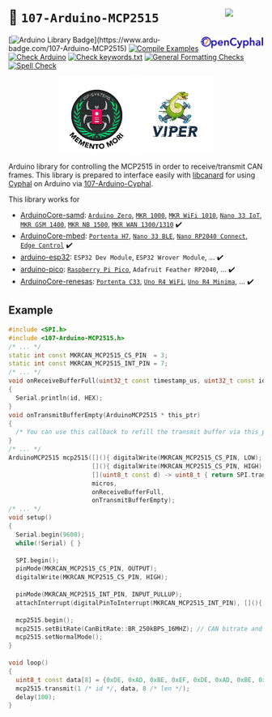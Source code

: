 <a href="https://107-systems.org/"><img align="right" src="https://raw.githubusercontent.com/107-systems/.github/main/logo/107-systems.png" width="15%"></a>
:floppy_disk: `107-Arduino-MCP2515`
===================================
<a href="https://opencyphal.org/"><img align="right" src="https://raw.githubusercontent.com/107-systems/.github/main/logo/opencyphal.svg" width="25%"></a>
[![Arduino Library Badge](https://www.ardu-badge.com/badge/107-Arduino-MCP2515.svg?)](https://www.ardu-badge.com/107-Arduino-MCP2515)
[![Compile Examples](https://github.com/107-systems/107-Arduino-MCP2515/workflows/Compile%20Examples/badge.svg)](https://github.com/107-systems/107-Arduino-MCP2515/actions?workflow=Compile+Examples)
[![Check Arduino](https://github.com/107-systems/107-Arduino-MCP2515/actions/workflows/check-arduino.yml/badge.svg)](https://github.com/107-systems/107-Arduino-MCP2515/actions/workflows/check-arduino.yml)
[![Check keywords.txt](https://github.com/107-systems/107-Arduino-MCP2515/actions/workflows/check-keywords-txt.yml/badge.svg)](https://github.com/107-systems/107-Arduino-MCP2515/actions/workflows/check-keywords-txt.yml)
[![General Formatting Checks](https://github.com/107-systems/107-Arduino-MCP2515/workflows/General%20Formatting%20Checks/badge.svg)](https://github.com/107-systems/107-Arduino-MCP2515/actions?workflow=General+Formatting+Checks)
[![Spell Check](https://github.com/107-systems/107-Arduino-MCP2515/workflows/Spell%20Check/badge.svg)](https://github.com/107-systems/107-Arduino-MCP2515/actions?workflow=Spell+Check)

<p align="center">
  <a href="https://github.com/107-systems/l3xz"><img src="https://raw.githubusercontent.com/107-systems/.github/main/logo/l3xz-logo-memento-mori-github.png" width="30%"></a>
  <a href="https://github.com/107-systems/viper"><img src="https://github.com/107-systems/.github/raw/main/logo/viper.jpg" width="30%"></a>
</p>

Arduino library for controlling the MCP2515 in order to receive/transmit CAN frames. This library is prepared to interface easily with [libcanard](https://github.com/OpenCyphal/libcanard) for using [Cyphal](https://opencyphal.org/) on Arduino via [107-Arduino-Cyphal](https://github.com/107-systems/107-Arduino-Cyphal).

This library works for
* [ArduinoCore-samd](https://github.com/arduino/ArduinoCore-samd): [`Arduino Zero`](https://store.arduino.cc/arduino-zero), [`MKR 1000`](https://store.arduino.cc/arduino-mkr1000-wifi), [`MKR WiFi 1010`](https://store.arduino.cc/arduino-mkr-wifi-1010), [`Nano 33 IoT`](https://store.arduino.cc/arduino-nano-33-iot), [`MKR GSM 1400`](https://store.arduino.cc/arduino-mkr-gsm-1400-1415), [`MKR NB 1500`](https://store.arduino.cc/arduino-mkr-nb-1500-1413), [`MKR WAN 1300/1310`](https://store.arduino.cc/mkr-wan-1310) :heavy_check_mark:
* [ArduinoCore-mbed](https://github.com/arduino/ArduinoCore-mbed): [`Portenta H7`](https://store.arduino.cc/portenta-h7), [`Nano 33 BLE`](https://store.arduino.cc/arduino-nano-33-ble), [`Nano RP2040 Connect`](https://store.arduino.cc/nano-rp2040-connect), [`Edge Control`](https://store.arduino.cc/edge-control) :heavy_check_mark:
* [arduino-esp32](https://github.com/espressif/arduino-esp32): `ESP32 Dev Module`, `ESP32 Wrover Module`, ... :heavy_check_mark:
* [arduino-pico](https://github.com/earlephilhower/arduino-pico): [`Raspberry Pi Pico`](https://www.raspberrypi.org/products/raspberry-pi-pico), `Adafruit Feather RP2040`, ... :heavy_check_mark:
* [ArduinoCore-renesas](https://github.com/arduino/ArduinoCore-renesas): [`Portenta C33`](https://store.arduino.cc/products/portenta-c33), [`Uno R4 WiFi`](https://store.arduino.cc/products/uno-r4-wifi), [`Uno R4 Minima`](https://store.arduino.cc/products/uno-r4-minima), ... :heavy_check_mark:

## Example
```C++
#include <SPI.h>
#include <107-Arduino-MCP2515.h>
/* ... */
static int const MKRCAN_MCP2515_CS_PIN  = 3;
static int const MKRCAN_MCP2515_INT_PIN = 7;
/* ... */
void onReceiveBufferFull(uint32_t const timestamp_us, uint32_t const id, uint8_t const * data, uint8_t const len)
{
  Serial.println(id, HEX);
}
void onTransmitBufferEmpty(ArduinoMCP2515 * this_ptr)
{
  /* You can use this callback to refill the transmit buffer via this_ptr->transmit(...) */
}
/* ... */
ArduinoMCP2515 mcp2515([](){ digitalWrite(MKRCAN_MCP2515_CS_PIN, LOW); },
                       [](){ digitalWrite(MKRCAN_MCP2515_CS_PIN, HIGH); },
                       [](uint8_t const d) -> uint8_t { return SPI.transfer(d); },
                       micros,
                       onReceiveBufferFull,
                       onTransmitBufferEmpty);
/* ... */
void setup()
{
  Serial.begin(9600);
  while(!Serial) { }

  SPI.begin();
  pinMode(MKRCAN_MCP2515_CS_PIN, OUTPUT);
  digitalWrite(MKRCAN_MCP2515_CS_PIN, HIGH);

  pinMode(MKRCAN_MCP2515_INT_PIN, INPUT_PULLUP);
  attachInterrupt(digitalPinToInterrupt(MKRCAN_MCP2515_INT_PIN), [](){ mcp2515.onExternalEventHandler(); }, FALLING);

  mcp2515.begin();
  mcp2515.setBitRate(CanBitRate::BR_250kBPS_16MHZ); // CAN bitrate and clock speed of MCP2515
  mcp2515.setNormalMode();
}

void loop()
{
  uint8_t const data[8] = {0xDE, 0xAD, 0xBE, 0xEF, 0xDE, 0xAD, 0xBE, 0xEF};
  mcp2515.transmit(1 /* id */, data, 8 /* len */);
  delay(100);
}
```
